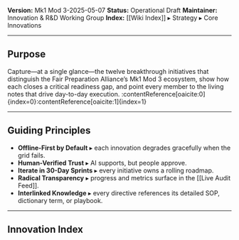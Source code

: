 **Version:** Mk1 Mod 3-2025-05-07
**Status:** Operational Draft
**Maintainer:** Innovation & R&D Working Group
**Index:** [[Wiki Index]] ▸ Strategy ▸ Core Innovations

---

## Purpose
Capture—at a single glance—the twelve breakthrough initiatives that distinguish the Fair Preparation Alliance’s Mk1 Mod 3 ecosystem, show how each closes a critical readiness gap, and point every member to the living notes that drive day-to-day execution. :contentReference[oaicite:0]{index=0}:contentReference[oaicite:1]{index=1}

---

## Guiding Principles
- **Offline-First by Default**  ▸ each innovation degrades gracefully when the grid fails.
- **Human-Verified Trust**  ▸ AI supports, but people approve.
- **Iterate in 30-Day Sprints**  ▸ every initiative owns a rolling roadmap.
- **Radical Transparency** ▸ progress and metrics surface in the [[Live Audit Feed]].
- **Interlinked Knowledge** ▸ every directive references its detailed SOP, dictionary term, or playbook.

---

## Innovation Index